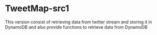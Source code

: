 TweetMap-src1
=============

This version consist of retrieving data from twitter stream and storing it in DynamoDB and also provide functions to retrieve data from DynamoDB
